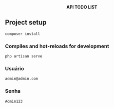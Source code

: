 <p align="center"><b>API TODO LIST</b></p>

## Project setup
```
composer install
```

### Compiles and hot-reloads for development
```
php artisan serve
```

### Usuário
```
admin@admin.com
```

### Senha
```
Admin123
```
